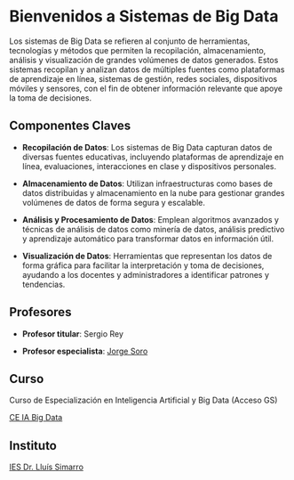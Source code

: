 # Bienvenidos a Sistemas de Big Data

Los sistemas de Big Data se refieren al conjunto de herramientas, tecnologías y métodos que permiten la recopilación, almacenamiento, análisis y visualización de grandes volúmenes de datos generados. Estos sistemas recopilan y analizan datos de múltiples fuentes como plataformas de aprendizaje en línea, sistemas de gestión, redes sociales, dispositivos móviles y sensores, con el fin de obtener información relevante que apoye la toma de decisiones.

## Componentes Claves

- **Recopilación de Datos**: Los sistemas de Big Data capturan datos de diversas fuentes educativas, incluyendo plataformas de aprendizaje en línea, evaluaciones, interacciones en clase y dispositivos personales.

- **Almacenamiento de Datos**: Utilizan infraestructuras como bases de datos distribuidas y almacenamiento en la nube para gestionar grandes volúmenes de datos de forma segura y escalable.

- **Análisis y Procesamiento de Datos**: Emplean algoritmos avanzados y técnicas de análisis de datos como minería de datos, análisis predictivo y aprendizaje automático para transformar datos en información útil.

- **Visualización de Datos**: Herramientas que representan los datos de forma gráfica para facilitar la interpretación y toma de decisiones, ayudando a los docentes y administradores a identificar patrones y tendencias.

## Profesores

- **Profesor titular**: Sergio Rey

- **Profesor especialista**: [Jorge Soro](https://www.linkedin.com/in/jorsodom/)

## Curso

Curso de Especialización en Inteligencia Artificial y Big Data (Acceso GS)

[CE IA Big Data](https://todofp.es/que-estudiar/familias-profesionales/informatica-comunicaciones/ce-inteligencia-artificial-bigdata.html)

## Instituto

[IES Dr. Lluís Simarro](https://portal.edu.gva.es/ieslluissimarro/)


